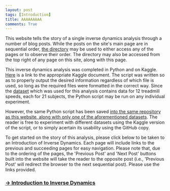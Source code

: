 ```yaml
---
layout: post
tags: [Introduction]
title: AAAAAAAAA
comments: True
---
```


This website tells the story of a single inverse dynamics analysis through a number of blog posts. While the posts on the site's main page are in sequential order, [the directory](https://tudor-muresan.github.io/aboutme/) may be used to either access any of the pages or to observe their order. The directory may also be accessed from the top right of any page on this site, along with this page. 

This inverse dynamics analysis was completed in Python and on Kaggle. [Here](https://www.kaggle.com/code/tudormuresan/inverse-dynamics/notebook) is a link to the appropriate Kaggle document. The script was written so as to properly output the desired information regardless of which file is used, so long as the required files were formatted in the correct way. Since the [dataset](https://www.kaggle.com/datasets/dasmehdixtr/human-gait-phase-dataset) which was used for this analysis contains data for 12 treadmill speeds, each for 21 subjects, the Python script may be run on any individual experiment. 

However, the same Python script has been saved [into the same repository as this website, along with only one of the aforementioned datasets](https://github.com/Tudor-Muresan/Tudor-Muresan.github.io/tree/master/Python). The reader is free to experiment with different datasets using the Kaggle version of the script, or to simply acertain its usability using the GitHub copy. 

To get started on the story of this analysis, please click below to be taken to an Introduction of Inverse Dynamics. Each page will include links to the previous and succeeding pages for easy navigation. Please note that, due to the ordering of the pages, the 'Previous Post' and 'Next Post' buttons built into the website will take the reader to the opposite post (i.e., 'Previous Post' will redirect the browser to the next sequential post). Please use the links provided.

### [→ Introduction to Inverse Dynamics](https://tudor-muresan.github.io/2023-04-11-introduction-to-inverse-dynamics/)
